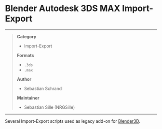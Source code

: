 # Blender Autodesk 3DS MAX Import-Export


---  


> **Category**  
> * Import-Export  
> 
> **Formats**  
> * `.3ds`
> * `.max`  
> 
> **Author**  
> * Sebastian Schrand 
> 
> **Maintainer**  
> * Sebastian Sille (NRGSille)  

---  

Several Import-Export scripts used as legacy add-on for [Blender3D](https://www.blender.org).  
